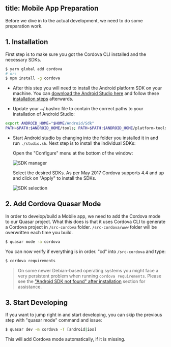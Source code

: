 title: Mobile App Preparation
---
Before we dive in to the actual development, we need to do some preparation work.

## 1. Installation
First step is to make sure you got the Cordova CLI installed and the necessary SDKs.
```bash
$ yarn global add cordova
# or:
$ npm install -g cordova
```

* After this step you will need to install the Android platform SDK on your machine. You can [download the Android Studio here](https://developer.android.com/studio/index.html) and follow these [installation steps](https://developer.android.com/studio/install.html) afterwards.

* Update your ~/.bashrc file to contain the correct paths to your installation of Android Studio:

``` bash
export ANDROID_HOME="$HOME/Android/Sdk"
PATH=$PATH:$ANDROID_HOME/tools; PATH=$PATH:$ANDROID_HOME/platform-tools
```

* Start Android studio by changing into the folder you installed it in and run `./studio.sh`. Next step is to install the individual SDKs:

  Open the "Configure" menu at the bottom of the window:

  ![SDK manager](/images/Android-Studio-SDK-Menu.png "SDK manager")

  Select the desired SDKs. As per May 2017 Cordova supports 4.4 and up and click on "Apply" to install the SDKs.

  ![SDK selection](/images/Android-Studio-SDK-selection.png "SDK selection")

## 2. Add Cordova Quasar Mode
In order to develop/build a Mobile app, we need to add the Cordova mode to our Quasar project. What this does is that it uses Cordova CLI to generate a Cordova project in `/src-cordova` folder. `/src-cordova/www` folder will be overwritten each time you build.
```bash
$ quasar mode -a cordova
```

You can now verify if everything is in order. "cd" into `/src-cordova` and type:
```bash
$ cordova requirements
```
> On some newer Debian-based operating systems you might face a very persistent problem when running `cordova requirements`. Please see the ["Android SDK not found" after installation](/guide/cordova-troubleshooting-and-tips.html#Android-SDK-not-found-after-installation-of-the-SDK) section for assistance.

## 3. Start Developing
If you want to jump right in and start developing, you can skip the previous step with "quasar mode" command and issue:
```bash
$ quasar dev -m cordova -T [android|ios]
```
This will add Cordova mode automatically, if it is missing.
